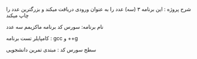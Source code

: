 شرح پروژه : این برنامه ۳ (سه) عدد را به عنوان ورودی دریافت میکند و بزرگترین عدد را چاپ میکند

 نام برنامه: سورس کد برنامه ماکزیمم سه عدد

 کامپایلر تست برنامه : gcc و ++g

سطح سورس کد : مبتدی تمرین دانشجویی
